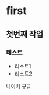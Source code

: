 # first
## 첫번째 작업
### 테스트
- 리스트1
- 리스트2

[네이버](https://www.naver.com/)
[구글](https://www.google.com/)
